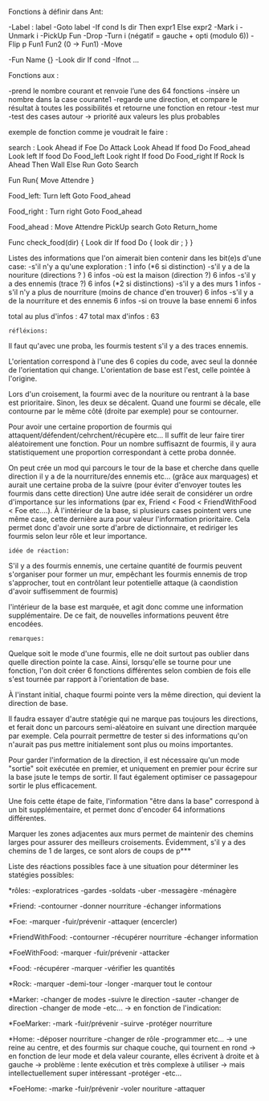 Fonctions à définir dans Ant:

-Label : label
-Goto label
-If cond Is dir Then expr1 Else expr2
-Mark i
-Unmark i
-PickUp Fun
-Drop 
-Turn i  (négatif = gauche + opti (modulo 6))
-Flip p Fun1 Fun2 (0 → Fun1)
-Move 

-Fun Name {}
-Look dir If cond
-Ifnot ...




Fonctions aux :

-prend le nombre courant et renvoie l’une des 64 fonctions
-insère un nombre dans la case courante1
-regarde une direction, et compare le résultat à toutes les possibilités et retourne une fonction en retour
-test mur
-test des cases autour → priorité aux valeurs les plus probables


exemple de fonction comme je voudrait le faire :


search :
	Look Ahead if  Foe Do Attack
	Look Ahead If food  Do Food_ahead
	Look left If food Do Food_left
	Look right If food Do Food_right
	If Rock Is Ahead Then Wall Else Run
	Goto Search

Fun Run{
	Move Attendre }

Food_left:
	Turn left
	Goto Food_ahead

Food_right :
	Turn right
	Goto Food_ahead

Food_ahead :
	Move Attendre
	PickUp search
	Goto Return_home


Func check_food(dir) {
	Look dir If food Do {
		look dir ;
		}
}




Listes des informations que l'on aimerait bien contenir dans les bit(e)s d'une case:
-s'il n'y a qu'une exploration : 			1 info (*6 si distinction)
-s'il y a de la nouriture (directions ? )	6 infos
-où est la maison (direction ?) 			6 infos
-s'il y a des ennemis (trace ?)				6 infos (*2 si distinctions)
-s'il y a des murs							1 infos
-s'il n'y a plus de nourriture (moins de chance d'en trouver) 6 infos
-s'il y a de la nourriture et des ennemis  	6 infos
-si on trouve la base ennemi				6 infos

total au plus d'infos : 47
total max d'infos : 63



	réfléxions:

Il faut qu'avec une proba, les fourmis testent s'il y a des traces ennemis.

L'orientation correspond à l'une des 6 copies du code, avec seul la donnée de l'orientation qui change. L'orientation de base est l'est, celle pointée à l'origine.

Lors d'un croisement, la fourmi avec de la nouriture ou rentrant à la base est prioritaire. Sinon, les deux se décalent. Quand une fourmi se décale, elle contourne par le même côté (droite par exemple) pour se contourner.

Pour avoir une certaine proportion de fourmis qui attaquent/défendent/cehrchent/récupère etc... Il suffit de leur faire tirer aléatoirement une fonction. Pour un nombre suffisaznt de fourmis, il y aura statistiquement une proportion correspondant à cette proba donnée.

On peut crée un mod qui parcours le tour de la base et cherche dans quelle direction il y a de la nourriture/des ennemis etc... (grâce aux marquages) et aurait une certaine proba de la suivre (pour éviter d'envoyer toutes les fourmis dans cette direction)
Une autre idée serait de considérer un ordre d'importance sur les informations (par ex, Friend < Food < FriendWithFood < Foe etc....). À l'intérieur de la base, si plusieurs cases pointent vers une même case, cette dernière aura pour valeur l'information prioritaire. Cela permet donc d'avoir une sorte d'arbre de dictionnaire, et rediriger les fourmis selon leur rôle et leur importance.

	idée de réaction:

S'il y a des fourmis ennemis, une certaine quantité de fourmis peuvent s'organiser pour former un mur, empêchant les fourmis ennemis de trop s'approcher, tout en contrôlant leur potentielle attaque (à caondistion d'avoir suffisemment de fourmis)

l'intérieur de la base est marquée, et agit donc comme une information supplémentaire. De ce fait, de nouvelles informations peuvent être encodées.



	remarques:

Quelque soit le mode d'une fourmis, elle ne doit surtout pas oublier dans quelle direction pointe la case. Ainsi, lorsqu'elle se tourne pour une fonction, l'on doit créer 6 fonctions différentes selon combien de fois elle s'est tournée par rapport à l'orientation de base.

À l'instant initial, chaque fourmi pointe vers la même direction, qui devient la direction de base.

Il faudra essayer d'autre statégie qui ne marque pas toujours les directions, et ferait donc un parcours semi-aléatoire en suivant une direction marquée par exemple. Cela pourrait permettre de tester si des informations qu'on n'aurait pas pus mettre initialement sont plus ou moins importantes.

Pour garder l'information de la direction, il est nécessaire qu'un mode "sortie" soit exécutée en premier, et uniquement en premier pour écrire sur la base jsute le temps de sortir. Il faut également optimiser ce passagepour sortir le plus efficacement.

Une fois cette étape de faite, l'information "être dans la base" correspond à un bit supplémentaire, et permet donc d'encoder 64 informations différentes.

Marquer les zones adjacentes aux murs permet de maintenir des chemins larges pour assurer des meilleurs croisements. Évidemment, s'il y a des chemins de 1 de larges, ce sont alors de coups de p***








Liste des réactions possibles face à une situation pour déterminer les statégies possibles:

*rôles:
	-exploratrices
	-gardes
	-soldats
	-uber
	-messagère
	-ménagère

*Friend:
	-contourner
	-donner nourriture
	-échanger informations

*Foe:
	-marquer
	-fuir/prévenir
	-attaquer (encercler)

*FriendWithFood:
	-contourner
	-récupérer nourriture
	-échanger information

*FoeWithFood:
	-marquer
	-fuir/prévenir
	-attacker

*Food:
	-récupérer
	-marquer
	-vérifier les quantités

*Rock:
	-marquer
	-demi-tour
	-longer
	-marquer tout le contour

*Marker:
	-changer de modes
	-suivre le direction
	-sauter
	-changer de direction
	-changer de mode
	-etc...
	-> en fonction de l'indication:


*FoeMarker:
	-mark
	-fuir/prévenir
	-suirve
	-protéger nourriture

*Home:
	-déposer nourriture 
	-changer de rôle
	-programmer etc...
		-> une reine au centre, et des fourmis sur chaque couche, qui tournent en rond
		-> en fonction de leur mode et dela valeur courante, elles écrivent à droite et à gauche
		-> problème : lente exécution et très complexe à utiliser
		-> mais intellectuellement super intéressant 
	-protéger
	-etc...

*FoeHome:
	-marke
	-fuir/prévenir
	-voler nouriture
	-attaquer
